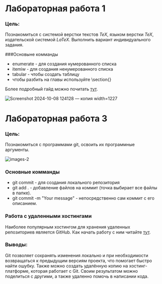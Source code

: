 # Лабораторная работа 1

### Цель:

Познакомиться с системой верстки текстов *TeX*, языком верстки *TeX*, издательской системой *LaTeX*. Выполнить вариант индивидуального задания.

###Основыне комманды 

* enumerate - для создания нумерованного списка
* itemiw - для создания ненумерованного списка
* tabular - чтобы создать таблицу
* чтобы разбить на главы используйте \section{}

Более подробный гайд можно почитать [тут](https://www.overleaf.com/learn/latex/Learn_LaTeX_in_30_minutes).

![Screenshot 2024-10-08 124128 — копия width=1227](https://github.com/user-attachments/assets/ee1a807a-ba3b-43db-8745-6ee7ca461c58)

# Лабораторная работа 3

### Цель:

Познакомиться с программами git, освоить их программные аргументы.

![images-2](https://github.com/user-attachments/assets/08b75428-452f-4fd1-8085-e4311be568e0)

### Основные комманды

* git commit - для создания локального репозитория
* git add . - добавление файлов на коммит (точка выбирает все файлы в папке).
* git commit -m "Your message" - непосредственно сам коммит с его описанием.

### Работа с удаленными хостингами

Наиболее популярным хостингом для хранения удаленных репозиториев является GitHub.
Как начать работу с ним читайте [тут](https://ru.hexlet.io/courses/intro_to_git/lessons/github/theory_unit).

### Выводы:

Git позволяет сохранять изменения локально и при необходимости возвращаться к предыдущим версиям проекта, что помогает быстро найти ошубку. Также можно создать удалённую копию на хостинг-платформе, которая работает с Git. Своим результатом можно поделиться с другими, а также удаленно помочь в написании кода.
